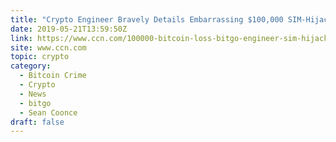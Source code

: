 ```yaml
---
title: "Crypto Engineer Bravely Details Embarrassing $100,000 SIM-Hijack Bitcoin Theft"
date: 2019-05-21T13:59:50Z
link: https://www.ccn.com/100000-bitcoin-loss-bitgo-engineer-sim-hijacked?utm_medium=RSS&utm_source=hune
site: www.ccn.com
topic: crypto
category:
  - Bitcoin Crime
  - Crypto
  - News
  - bitgo
  - Sean Coonce
draft: false
---
```

